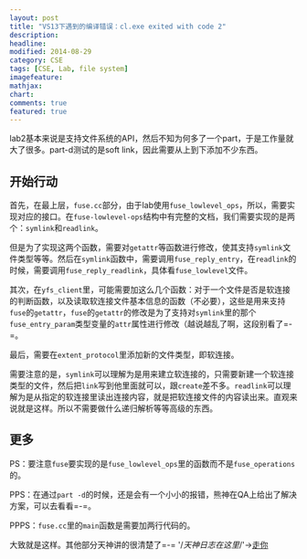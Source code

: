 ```yaml
---
layout: post
title: "VS13下遇到的编译错误：cl.exe exited with code 2"
description: 
headline: 
modified: 2014-08-29
category: CSE
tags: [CSE, Lab, file system]
imagefeature: 
mathjax: 
chart: 
comments: true
featured: true
---
```


lab2基本来说是支持文件系统的API，然后不知为何多了一个part，于是工作量就大了很多。part-d测试的是soft link，因此需要从上到下添加不少东西。

## 开始行动

首先，在最上层，`fuse.cc`部分，由于lab使用`fuse_lowlevel_ops`，所以，需要实现对应的接口。在`fuse-lowlevel-ops`结构中有完整的文档，我们需要实现的是两个：`symlink`和`readlink`。

但是为了实现这两个函数，需要对`getattr`等函数进行修改，使其支持`symlink`文件类型等等。然后在`symlink`函数中，需要调用`fuse_reply_entry`，在`readlink`的时候，需要调用`fuse_reply_readlink`，具体看`fuse_lowlevel`文件。

其次，在`yfs_client`里，可能需要加这么几个函数：对于一个文件是否是软连接的判断函数，以及读取软连接文件基本信息的函数（不必要），这些是用来支持`fuse`的`getattr`，`fuse`的`getattr`的修改是为了支持对`symlink`里的那个`fuse_entry_param`类型变量的`attr`属性进行修改（越说越乱了啊，这段别看了=-=。

最后，需要在`extent_protocol`里添加新的文件类型，即软连接。

需要注意的是，`symlink`可以理解为是用来建立软连接的，只需要新建一个软连接类型的文件，然后把`link`写到他里面就可以，跟`create`差不多。`readlink`可以理解为是从指定的软连接里读出连接内容，就是把软连接文件的内容读出来。直观来说就是这样。所以不需要做什么递归解析等等高级的东西。

## 更多

PS：要注意`fuse`要实现的是`fuse_lowlevel_ops`里的函数而不是`fuse_operations`的。

PPS：在通过`part -d`的时候，还是会有一个小小的报错，熊神在QA上给出了解决方案，可以去看看=-=。

PPPS：`fuse.cc`里的`main`函数是需要加两行代码的。

大致就是这样。其他部分天神讲的很清楚了=-=
'/*天神日志在这里*/'->[走你](http://blog.renren.com/blog/435494914/921087193)